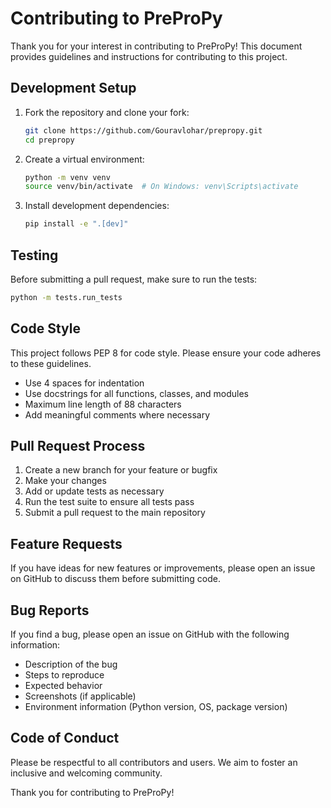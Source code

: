 # Contributing to PreProPy

Thank you for your interest in contributing to PreProPy! This document provides guidelines and instructions for contributing to this project.

## Development Setup

1. Fork the repository and clone your fork:
   ```bash
   git clone https://github.com/Gouravlohar/prepropy.git
   cd prepropy
   ```

2. Create a virtual environment:
   ```bash
   python -m venv venv
   source venv/bin/activate  # On Windows: venv\Scripts\activate
   ```

3. Install development dependencies:
   ```bash
   pip install -e ".[dev]"
   ```

## Testing

Before submitting a pull request, make sure to run the tests:

```bash
python -m tests.run_tests
```

## Code Style

This project follows PEP 8 for code style. Please ensure your code adheres to these guidelines.

- Use 4 spaces for indentation
- Use docstrings for all functions, classes, and modules
- Maximum line length of 88 characters
- Add meaningful comments where necessary

## Pull Request Process

1. Create a new branch for your feature or bugfix
2. Make your changes
3. Add or update tests as necessary
4. Run the test suite to ensure all tests pass
5. Submit a pull request to the main repository

## Feature Requests

If you have ideas for new features or improvements, please open an issue on GitHub to discuss them before submitting code.

## Bug Reports

If you find a bug, please open an issue on GitHub with the following information:
- Description of the bug
- Steps to reproduce
- Expected behavior
- Screenshots (if applicable)
- Environment information (Python version, OS, package version)

## Code of Conduct

Please be respectful to all contributors and users. We aim to foster an inclusive and welcoming community.

Thank you for contributing to PreProPy!
